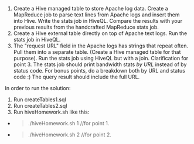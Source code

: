 1.  Create a Hive managed table to store Apache log data.
Create a MapReduce job to parse text lines from Apache logs and insert them into Hive.
Write the stats job in HiveQL.
Compare the results with your previous results from the handcrafted MapReduce stats job.
2. Create a Hive external table directly on top of Apache text logs.
Run the stats job in HiveQL.
3. The "request URL" field in the Apache logs has strings that repeat often. Pull them into a separate table. (Create a Hive managed table for that purpose). Run the stats job using HiveQL but with a join.
Clarification for point 3. The stats job should print bandwidth stats _by URL_ instead of by status code. For bonus points, do a breakdown both by URL and status code :) The query result should include the full URL.


In order to run the solution:
1. Run createTables1.sql
2. Run createTables2.sql
3. Run hiveHomework.sh like this:
  - >./hiveHomework.sh 1 <IP> //for point 1.
  - >./hiveHomework.sh 2 //for point 2.
